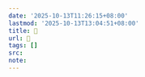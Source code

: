 ```yaml
---
date: '2025-10-13T11:26:15+08:00'
lastmod: '2025-10-13T13:04:51+08:00'
title: 󰎳
url: 󰎳
tags: []
src:
note:
---
```

